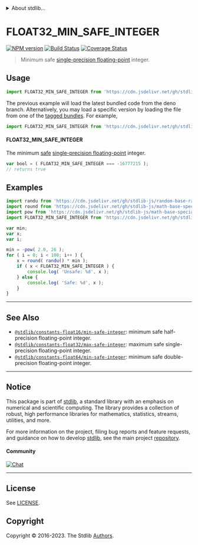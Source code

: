 <!--

@license Apache-2.0

Copyright (c) 2018 The Stdlib Authors.

Licensed under the Apache License, Version 2.0 (the "License");
you may not use this file except in compliance with the License.
You may obtain a copy of the License at

   http://www.apache.org/licenses/LICENSE-2.0

Unless required by applicable law or agreed to in writing, software
distributed under the License is distributed on an "AS IS" BASIS,
WITHOUT WARRANTIES OR CONDITIONS OF ANY KIND, either express or implied.
See the License for the specific language governing permissions and
limitations under the License.

-->


<details>
  <summary>
    About stdlib...
  </summary>
  <p>We believe in a future in which the web is a preferred environment for numerical computation. To help realize this future, we've built stdlib. stdlib is a standard library, with an emphasis on numerical and scientific computation, written in JavaScript (and C) for execution in browsers and in Node.js.</p>
  <p>The library is fully decomposable, being architected in such a way that you can swap out and mix and match APIs and functionality to cater to your exact preferences and use cases.</p>
  <p>When you use stdlib, you can be absolutely certain that you are using the most thorough, rigorous, well-written, studied, documented, tested, measured, and high-quality code out there.</p>
  <p>To join us in bringing numerical computing to the web, get started by checking us out on <a href="https://github.com/stdlib-js/stdlib">GitHub</a>, and please consider <a href="https://opencollective.com/stdlib">financially supporting stdlib</a>. We greatly appreciate your continued support!</p>
</details>

# FLOAT32_MIN_SAFE_INTEGER

[![NPM version][npm-image]][npm-url] [![Build Status][test-image]][test-url] [![Coverage Status][coverage-image]][coverage-url] <!-- [![dependencies][dependencies-image]][dependencies-url] -->

> Minimum safe [single-precision floating-point][ieee754] integer.



<section class="usage">

## Usage

```javascript
import FLOAT32_MIN_SAFE_INTEGER from 'https://cdn.jsdelivr.net/gh/stdlib-js/constants-float32-min-safe-integer@deno/mod.js';
```
The previous example will load the latest bundled code from the deno branch. Alternatively, you may load a specific version by loading the file from one of the [tagged bundles](https://github.com/stdlib-js/constants-float32-min-safe-integer/tags). For example,

```javascript
import FLOAT32_MIN_SAFE_INTEGER from 'https://cdn.jsdelivr.net/gh/stdlib-js/constants-float32-min-safe-integer@v0.1.0-deno/mod.js';
```

#### FLOAT32_MIN_SAFE_INTEGER

The minimum [safe][safe-integers] [single-precision floating-point][ieee754] integer.

```javascript
var bool = ( FLOAT32_MIN_SAFE_INTEGER === -16777215 );
// returns true
```

</section>

<!-- /.usage -->

<section class="examples">

## Examples

<!-- eslint no-undef: "error" -->

```javascript
import randu from 'https://cdn.jsdelivr.net/gh/stdlib-js/random-base-randu@deno/mod.js';
import round from 'https://cdn.jsdelivr.net/gh/stdlib-js/math-base-special-round@deno/mod.js';
import pow from 'https://cdn.jsdelivr.net/gh/stdlib-js/math-base-special-pow@deno/mod.js';
import FLOAT32_MIN_SAFE_INTEGER from 'https://cdn.jsdelivr.net/gh/stdlib-js/constants-float32-min-safe-integer@deno/mod.js';

var min;
var x;
var i;

min = -pow( 2.0, 26 );
for ( i = 0; i < 100; i++ ) {
    x = round( randu() * min );
    if ( x < FLOAT32_MIN_SAFE_INTEGER ) {
        console.log( 'Unsafe: %d', x );
    } else {
        console.log( 'Safe: %d', x );
    }
}
```

</section>

<!-- /.examples -->

<!-- C interface documentation. -->



<!-- Section for related `stdlib` packages. Do not manually edit this section, as it is automatically populated. -->

<section class="related">

* * *

## See Also

-   <span class="package-name">[`@stdlib/constants-float16/min-safe-integer`][@stdlib/constants/float16/min-safe-integer]</span><span class="delimiter">: </span><span class="description">minimum safe half-precision floating-point integer.</span>
-   <span class="package-name">[`@stdlib/constants-float32/max-safe-integer`][@stdlib/constants/float32/max-safe-integer]</span><span class="delimiter">: </span><span class="description">maximum safe single-precision floating-point integer.</span>
-   <span class="package-name">[`@stdlib/constants-float64/min-safe-integer`][@stdlib/constants/float64/min-safe-integer]</span><span class="delimiter">: </span><span class="description">minimum safe double-precision floating-point integer.</span>

</section>

<!-- /.related -->

<!-- Section for all links. Make sure to keep an empty line after the `section` element and another before the `/section` close. -->


<section class="main-repo" >

* * *

## Notice

This package is part of [stdlib][stdlib], a standard library with an emphasis on numerical and scientific computing. The library provides a collection of robust, high performance libraries for mathematics, statistics, streams, utilities, and more.

For more information on the project, filing bug reports and feature requests, and guidance on how to develop [stdlib][stdlib], see the main project [repository][stdlib].

#### Community

[![Chat][chat-image]][chat-url]

---

## License

See [LICENSE][stdlib-license].


## Copyright

Copyright &copy; 2016-2023. The Stdlib [Authors][stdlib-authors].

</section>

<!-- /.stdlib -->

<!-- Section for all links. Make sure to keep an empty line after the `section` element and another before the `/section` close. -->

<section class="links">

[npm-image]: http://img.shields.io/npm/v/@stdlib/constants-float32-min-safe-integer.svg
[npm-url]: https://npmjs.org/package/@stdlib/constants-float32-min-safe-integer

[test-image]: https://github.com/stdlib-js/constants-float32-min-safe-integer/actions/workflows/test.yml/badge.svg?branch=v0.1.0
[test-url]: https://github.com/stdlib-js/constants-float32-min-safe-integer/actions/workflows/test.yml?query=branch:v0.1.0

[coverage-image]: https://img.shields.io/codecov/c/github/stdlib-js/constants-float32-min-safe-integer/main.svg
[coverage-url]: https://codecov.io/github/stdlib-js/constants-float32-min-safe-integer?branch=main

<!--

[dependencies-image]: https://img.shields.io/david/stdlib-js/constants-float32-min-safe-integer.svg
[dependencies-url]: https://david-dm.org/stdlib-js/constants-float32-min-safe-integer/main

-->

[chat-image]: https://img.shields.io/gitter/room/stdlib-js/stdlib.svg
[chat-url]: https://app.gitter.im/#/room/#stdlib-js_stdlib:gitter.im

[stdlib]: https://github.com/stdlib-js/stdlib

[stdlib-authors]: https://github.com/stdlib-js/stdlib/graphs/contributors

[umd]: https://github.com/umdjs/umd
[es-module]: https://developer.mozilla.org/en-US/docs/Web/JavaScript/Guide/Modules

[deno-url]: https://github.com/stdlib-js/constants-float32-min-safe-integer/tree/deno
[umd-url]: https://github.com/stdlib-js/constants-float32-min-safe-integer/tree/umd
[esm-url]: https://github.com/stdlib-js/constants-float32-min-safe-integer/tree/esm
[branches-url]: https://github.com/stdlib-js/constants-float32-min-safe-integer/blob/main/branches.md

[stdlib-license]: https://raw.githubusercontent.com/stdlib-js/constants-float32-min-safe-integer/main/LICENSE

[safe-integers]: http://www.2ality.com/2013/10/safe-integers.html

[ieee754]: https://en.wikipedia.org/wiki/IEEE_754-1985

<!-- <related-links> -->

[@stdlib/constants/float16/min-safe-integer]: https://github.com/stdlib-js/constants-float16-min-safe-integer/tree/deno

[@stdlib/constants/float32/max-safe-integer]: https://github.com/stdlib-js/constants-float32-max-safe-integer/tree/deno

[@stdlib/constants/float64/min-safe-integer]: https://github.com/stdlib-js/constants-float64-min-safe-integer/tree/deno

<!-- </related-links> -->

</section>

<!-- /.links -->
